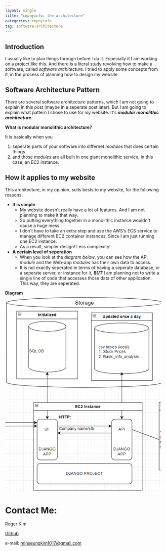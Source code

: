 ```yaml
---
layout: single
title: "cmpnyinfo: the architecture"
categories: cmpnyinfo
tag: software-architecture
---
```


## Introduction

I usually like to plan things through before I do it. Especially if I am working on a project like this. And there is a literal study revolving how to make a software, called _software architecture._ I tried to apply some concepts from it, in the process of planning how to design my website.

## Software Architecture Pattern

There are several software architecture patterns, which I am not going to explain in this post (maybe in a seperate post later). But I am going to explain what pattern I chose to use for my website. It's ***modular monolithic architecture.***

**What is modular monolithic architecture?**

It is basically when you 
1. seperate parts of your software into differnet _modules_ that does certain things
2. and those _modules_ are all built in one giant monolithic service, in this case, an EC2 instance.

## How it applies to my website

This architecture, in my opinion, suits bests to my website, for the following reasons.

- **It is simple**
    - My website doesn't really have a lot of features. And I am not planning to make it that way.
    - So putting everything together in a monolithic instance wouldn't cause a huge mess.
    - I don't have to take an extra step and use the AWS's ECS service to manage different EC2 container instances. Since I am just running one EC2 instance.
    - As a result, simpler design! Less complexity!
- **A certain level of seperation**
    - When you look at the _diagram below_, you can see how the API _module_ and the Web-app _modules_ has their own data to access.
    - It is not exactly seperated in terms of having a seperate database, or a seperate server, or instance for it, ***BUT*** I am planning not to write a single line of code that accesses those data of other application. This way, they are seperated.

**Diagram** 
![diagram](/assets/img/cmpnyinfo_architecture.png)

# Contact Me:

Roger Kim

[Github](https://github.com/RogerKimJazzLover)

e-mail: <minseungkim1017@gmail.com> 